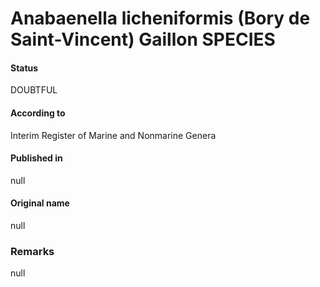 # Anabaenella licheniformis (Bory de Saint-Vincent) Gaillon SPECIES

#### Status
DOUBTFUL

#### According to
Interim Register of Marine and Nonmarine Genera

#### Published in
null

#### Original name
null

### Remarks
null